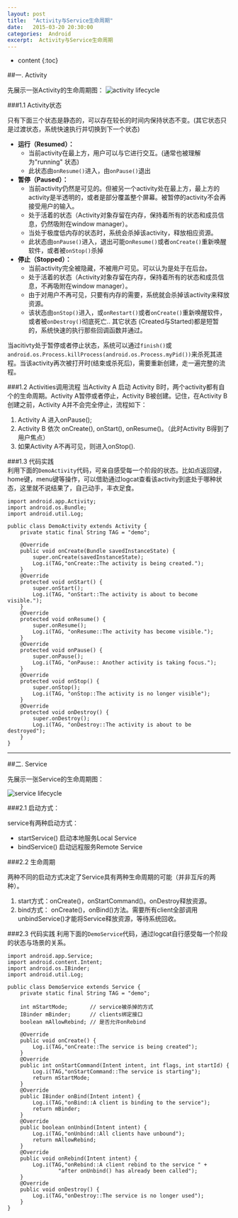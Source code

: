 ```yaml
---
layout: post
title:  "Activity与Service生命周期"
date:   2015-03-20 20:30:00
categories:  Android
excerpt:  Activity与Service生命周期
---
```


* content
{:toc}

##一. Activity


先展示一张Activity的生命周期图：
![activity lifecycle](/images/lifecycle/activity.png)  
  
  
###1.1 Activity状态

只有下面三个状态是静态的，可以存在较长的时间内保持状态不变。(其它状态只是过渡状态，系统快速执行并切换到下一个状态)　　　

- **运行（Resumed）：** 
	- 当前activity在最上方，用户可以与它进行交互。(通常也被理解为"running" 状态)
	- 此状态由`onResume()`进入，由`onPause()`退出
- **暂停（Paused）：** 
	- 当前activity仍然是可见的。但被另一个activity处在最上方，最上方的activity是半透明的，或者是部分覆盖整个屏幕。被暂停的activity不会再接受用户的输入。
	- 处于活着的状态（Activity对象存留在内存，保持着所有的状态和成员信息，仍然吸附在window manager）。  
	- 当处于极度低内存的状态时，系统会杀掉该activity，释放相应资源。
	- 此状态由`onPause()`进入，退出可能o`nResume()`或者`onCreate()`重新唤醒软件，或者被`onStop()`杀掉
- **停止（Stopped）：**
	- 当前activity完全被隐藏，不被用户可见。可以认为是处于在后台。
	- 处于活着的状态（Activity对象存留在内存，保持着所有的状态和成员信息，不再吸附在window manager）。
	- 由于对用户不再可见，只要有内存的需要，系统就会杀掉该activity来释放资源。	  
	- 该状态由`onStop()`进入，或`onRestart()`或者`onCreate()`重新唤醒软件，或者被`onDestroy()`彻底死亡..
其它状态 (Created与Started)都是短暂的，系统快速的执行那些回调函数并通过。
  
当acitivty处于暂停或者停止状态，系统可以通过`finish()`或 `android.os.Process.killProcess(android.os.Process.myPid())`来杀死其进程。当该activity再次被打开时(结束或杀死后)，需要重新创建，走一遍完整的流程。

###1.2 Activities调用流程
当Activity A 启动 Activity B时，两个activity都有自个的生命周期。Activity A暂停或者停止，Activity B被创建。记住，在Activity B创建之前，Activity A并不会完全停止，流程如下：

1. Activity A 进入onPause();
2. Activity B 依次 onCreate(), onStart(), onResume()。（此时Activity B得到了用户焦点）
3. 如果Activity A不再可见，则进入onStop().

###1.3 代码实践  
利用下面的`DemoActivity`代码，可亲自感受每一个阶段的状态。比如点返回键，home键，menu键等操作，可以借助通过logcat查看该activity到底处于哪种状态，这里就不说结果了，自己动手，丰衣足食。
  
	import android.app.Activity;
	import android.os.Bundle;
	import android.util.Log;

	public class DemoActivity extends Activity {
	    private static final String TAG = "demo";
	
	    @Override
	    public void onCreate(Bundle savedInstanceState) {
	        super.onCreate(savedInstanceState);
	        Log.i(TAG,"onCreate::The activity is being created.");
	    }
	    @Override
	    protected void onStart() {
	        super.onStart();
	        Log.i(TAG, "onStart::The activity is about to become visible.");
	    }
	    @Override
	    protected void onResume() {
	        super.onResume();
	        Log.i(TAG, "onResume::The activity has become visible.");
	    }
	    @Override
	    protected void onPause() {
	        super.onPause();
	        Log.i(TAG, "onPause:: Another activity is taking focus.");
	    }
	    @Override
	    protected void onStop() {
	        super.onStop();
	        Log.i(TAG, "onStop::The activity is no longer visible");
	    }
	    @Override
	    protected void onDestroy() {
	        super.onDestroy();
	        Log.i(TAG, "onDestroy::The activity is about to be destroyed");
	    }
	}

----------

##二. Service

  
先展示一张Service的生命周期图：  
  

![service lifecycle](/images/lifecycle/service.png)
  
  
###2.1  启动方式：

service有两种启动方式：

- startService() 启动本地服务Local Service
- bindService() 启动远程服务Remote Service   


###2.2  生命周期

两种不同的启动方式决定了Service具有两种生命周期的可能（并非互斥的两种）。  

1. start方式：onCreate()，onStartCommand()。onDestroy释放资源。
2. bind方式： onCreate()，onBind()方法。需要所有client全部调用unbindService()才能将Service释放资源，等待系统回收。

###2.3  代码实践
利用下面的`DemoService`代码，通过logcat自行感受每一个阶段的状态与场景的关系。

	import android.app.Service;
	import android.content.Intent;
	import android.os.IBinder;
	import android.util.Log;
	
	public class DemoService extends Service {
	    private static final String TAG = "demo";
	
	    int mStartMode;       // service被杀掉的方式
	    IBinder mBinder;      // clients绑定接口 
	    boolean mAllowRebind; // 是否允许onRebind
	
	    @Override
	    public void onCreate() {
	        Log.i(TAG,"onCreate::The service is being created");
	    }
	    @Override
	    public int onStartCommand(Intent intent, int flags, int startId) {
	        Log.i(TAG,"onStartCommand::The service is starting");
	        return mStartMode;
	    }
	    @Override
	    public IBinder onBind(Intent intent) {
	        Log.i(TAG,"onBind::A client is binding to the service");
	        return mBinder;
	    }
	    @Override
	    public boolean onUnbind(Intent intent) {
	        Log.i(TAG,"onUnbind::All clients have unbound");
	        return mAllowRebind;
	    }
	    @Override
	    public void onRebind(Intent intent) {
	        Log.i(TAG,"onRebind::A client rebind to the service " +
	                "after onUnbind() has already been called");
	    }
	    @Override
	    public void onDestroy() {
	        Log.i(TAG,"onDestroy::The service is no longer used");
	    }
	}